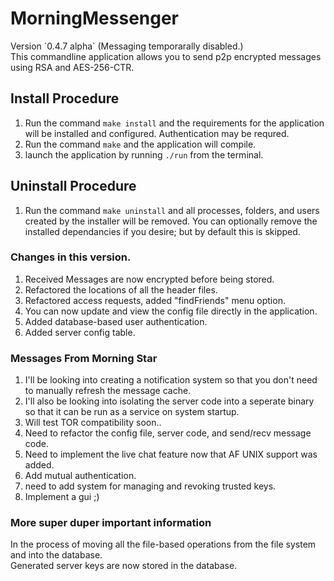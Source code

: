 # MorningMessenger
<p>
Version `0.4.7 alpha` (Messaging temporarally disabled.)<br>
This commandline application allows you to send p2p encrypted messages using RSA and AES-256-CTR.
</p>

## Install Procedure
1. Run the command `make install` and the requirements for the application will be installed and configured. Authentication may be requred.
2. Run the command `make` and the application will compile.
3. launch the application by running `./run` from the terminal.

## Uninstall Procedure
1. Run the command `make uninstall` and all processes, folders, and users created by the installer will be removed. You can optionally remove the installed dependancies if you desire; but by default this is skipped.

### Changes in this version.
1. Received Messages are now encrypted before being stored.
2. Refactored the locations of all the header files.
3. Refactored access requests, added "findFriends" menu option.
4. You can now update and view the config file directly in the application.
5. Added database-based user authentication.
6. Added server config table.

### Messages From Morning Star
1. I'll be looking into creating a notification system so that you don't need to manually refresh the message cache.
2. I'll also be looking into isolating the server code into a seperate binary so that it can be run as a service on system startup.
3. Will test TOR compatibility soon..
4. Need to refactor the config file, server code, and send/recv message code.
5. Need to implement the live chat feature now that AF UNIX support was added.
6. Add mutual authentication.
7. need to add system for managing and revoking trusted keys.
8. Implement a gui ;)

### More super duper important information
In the process of moving all the file-based operations from the file system and into the database.<br>
Generated server keys are now stored in the database.
